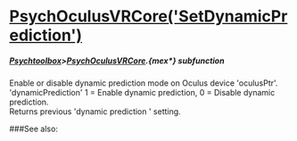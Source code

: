# [PsychOculusVRCore('SetDynamicPrediction')](PsychOculusVRCore-SetDynamicPrediction) 
##### [Psychtoolbox](Psychtoolbox)>[PsychOculusVRCore](PsychOculusVRCore).{mex*} subfunction


Enable or disable dynamic prediction mode on Oculus device 'oculusPtr'.  
'dynamicPrediction' 1 = Enable dynamic prediction, 0 = Disable dynamic  
prediction.  
Returns previous 'dynamic prediction ' setting.  
  


###See also:

